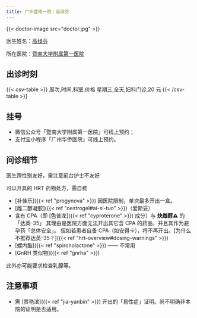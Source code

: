 ```yaml
---
title: 广州暨南一院｜高绿芬
---
```


{{< doctor-image src="doctor.jpg" >}}

医生姓名：[高绿芬](https://h.jd120.com/Reserve/Doctor/21056)

所在医院：[暨南大学附属第一医院](https://amap.com/place/B00140US6O)

## 出诊时刻

{{< csv-table >}}
周次,时间,科室,价格
星期三,全天,妇科门诊,20 元
{{< /csv-table >}}

## 挂号

- 微信公众号「暨南大学附属第一医院」可线上预约；
- 支付宝小程序「广州华侨医院」可线上预约。

## 问诊细节

医生跨性别友好，需注意前台护士不友好

可以开具的 HRT 药物处方，需自费

- [补佳乐]({{< ref "progynova" >}})
  因医院限制，单次最多开出一盒。
- [雌二醇凝胶]({{< ref "oestrogel#ai-si-tuo" >}})（爱斯妥）
- 含有 CPA（即 [色普龙]({{< ref "cyproterone" >}}) 成分）与 **炔雌醇&#9888;** 的「达英-35」
  其理由是医院方面无法开出其它含 CPA 的药品，并且其作为避孕药「总体安全」。
  但如若患者自备 CPA（如安得卡），将不再开出。[为什么不推荐达英-35？]({{< ref "hrt-overview#dosing-warnings" >}})
- [螺内酯]({{< ref "spironolactone" >}}) —— 不常用
- [GnRH 类似物]({{< ref "gnrha" >}})

此外亦可能要求检查乳腺等。

## 注意事项

- 需 [贾艳滨]({{< ref "jia-yanbin" >}}) 开出的「易性症」证明。尚不明确非本院的证明是否适用。
